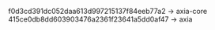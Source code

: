 f0d3cd391dc052daa613d997215137f84eeb77a2 -> axia-core
415ce0db8dd603903476a2361f23641a5dd0af47 -> axia
